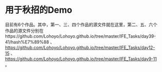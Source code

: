 # 用于秋招的Demo
目前有6个作品。其中，第一、三、四个作品的源文件就在这里，第二、五、六个作品的源文件分别在https://github.com/Lohoyo/Lohoyo.github.io/tree/master/IFE_Tasks/day39-41/hash%E7%89%88 、https://github.com/Lohoyo/Lohoyo.github.io/tree/master/IFE_Tasks/day12-15 、https://github.com/Lohoyo/Lohoyo.github.io/tree/master/IFE_Tasks/day9-11 。
